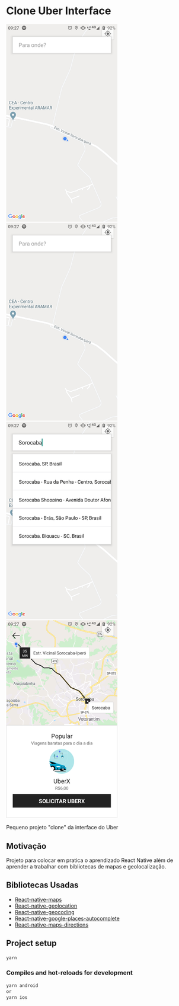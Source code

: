 # Clone Uber Interface
 <div class="row">
  <div class="column">
    <img src="/Screenshot_20201104-092703.png" alt="screenshot" width="300"/>
   <img src="/Screenshot_20201104-092703.png" alt="screenshot" width="300"/>
  </div>
  <div class="column">
    <img src="/Screenshot_20201104-092717.png" alt="screenshot" width="300"/>
  </div>  
  <div class="column">
    <img src="/Screenshot_20201104-092737.png" alt="screenshot" width="300"/>
  </div>
</div> 

Pequeno projeto "clone" da interface do Uber

## Motivação
Projeto para colocar em pratica o aprendizado React Native além de aprender a trabalhar com bibliotecas de mapas e geolocalização.

## Bibliotecas Usadas
* [React-native-maps](https://github.com/react-native-maps/react-native-maps)
* [React-native-geolocation](https://github.com/react-native-geolocation/react-native-geolocation)
* [React-native-geocoding](https://github.com/marlove/react-native-geocoding#readme)
* [React-native-google-places-autocomplete](https://github.com/FaridSafi/react-native-google-places-autocomplete)
* [React-native-maps-directions](https://github.com/bramus/react-native-maps-directions)

## Project setup
```
yarn
```

### Compiles and hot-reloads for development
```
yarn android
or
yarn ios
```
